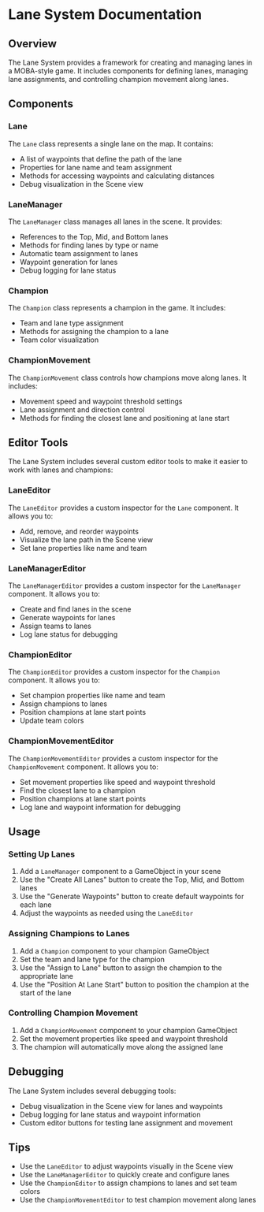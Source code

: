 # Lane System Documentation

## Overview

The Lane System provides a framework for creating and managing lanes in a MOBA-style game. It includes components for defining lanes, managing lane assignments, and controlling champion movement along lanes.

## Components

### Lane

The `Lane` class represents a single lane on the map. It contains:

- A list of waypoints that define the path of the lane
- Properties for lane name and team assignment
- Methods for accessing waypoints and calculating distances
- Debug visualization in the Scene view

### LaneManager

The `LaneManager` class manages all lanes in the scene. It provides:

- References to the Top, Mid, and Bottom lanes
- Methods for finding lanes by type or name
- Automatic team assignment to lanes
- Waypoint generation for lanes
- Debug logging for lane status

### Champion

The `Champion` class represents a champion in the game. It includes:

- Team and lane type assignment
- Methods for assigning the champion to a lane
- Team color visualization

### ChampionMovement

The `ChampionMovement` class controls how champions move along lanes. It includes:

- Movement speed and waypoint threshold settings
- Lane assignment and direction control
- Methods for finding the closest lane and positioning at lane start

## Editor Tools

The Lane System includes several custom editor tools to make it easier to work with lanes and champions:

### LaneEditor

The `LaneEditor` provides a custom inspector for the `Lane` component. It allows you to:

- Add, remove, and reorder waypoints
- Visualize the lane path in the Scene view
- Set lane properties like name and team

### LaneManagerEditor

The `LaneManagerEditor` provides a custom inspector for the `LaneManager` component. It allows you to:

- Create and find lanes in the scene
- Generate waypoints for lanes
- Assign teams to lanes
- Log lane status for debugging

### ChampionEditor

The `ChampionEditor` provides a custom inspector for the `Champion` component. It allows you to:

- Set champion properties like name and team
- Assign champions to lanes
- Position champions at lane start points
- Update team colors

### ChampionMovementEditor

The `ChampionMovementEditor` provides a custom inspector for the `ChampionMovement` component. It allows you to:

- Set movement properties like speed and waypoint threshold
- Find the closest lane to a champion
- Position champions at lane start points
- Log lane and waypoint information for debugging

## Usage

### Setting Up Lanes

1. Add a `LaneManager` component to a GameObject in your scene
2. Use the "Create All Lanes" button to create the Top, Mid, and Bottom lanes
3. Use the "Generate Waypoints" button to create default waypoints for each lane
4. Adjust the waypoints as needed using the `LaneEditor`

### Assigning Champions to Lanes

1. Add a `Champion` component to your champion GameObject
2. Set the team and lane type for the champion
3. Use the "Assign to Lane" button to assign the champion to the appropriate lane
4. Use the "Position At Lane Start" button to position the champion at the start of the lane

### Controlling Champion Movement

1. Add a `ChampionMovement` component to your champion GameObject
2. Set the movement properties like speed and waypoint threshold
3. The champion will automatically move along the assigned lane

## Debugging

The Lane System includes several debugging tools:

- Debug visualization in the Scene view for lanes and waypoints
- Debug logging for lane status and waypoint information
- Custom editor buttons for testing lane assignment and movement

## Tips

- Use the `LaneEditor` to adjust waypoints visually in the Scene view
- Use the `LaneManagerEditor` to quickly create and configure lanes
- Use the `ChampionEditor` to assign champions to lanes and set team colors
- Use the `ChampionMovementEditor` to test champion movement along lanes 